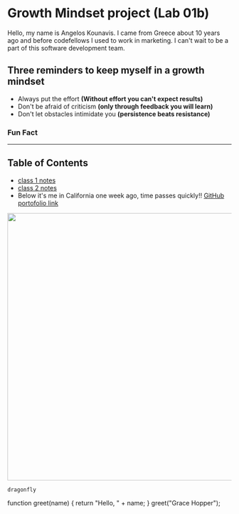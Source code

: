 # Growth Mindset project (Lab 01b)

Hello, my name is Angelos Kounavis. I came from Greece about 10 years ago and before codefellows I used to work in marketing. I can't wait to be a part of this software development team.

## Three reminders to keep myself in a growth mindset

* Always put the effort **(Without effort you can't expect results)**
* Don't be afraid of criticism **(only through feedback you will learn)**
* Don't let obstacles intimidate you **(persistence beats resistance)**

### Fun Fact

---

## Table of Contents

* [class 1 notes](Read-not01.md)
* [class 2 notes](Read-note02.md)
* Below it's me in California one week ago, time passes quickly!!
[GitHub portofolio link](https://angeloskounavis.github.io/reading-notes/)

<image src = "https://user-images.githubusercontent.com/113934137/191134763-36870847-f7c8-4cec-8c66-0d939f8ebc07.jpg" width = "600" height = "600">


`dragonfly`

function greet(name) {
  return "Hello, " + name;
}
greet("Grace Hopper");
